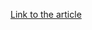 [Link to the article](https://www.malwarebytes.com/blog/cybercrime/2024/12/ai-generated-malvertising-white-pages-are-fooling-detection-engines)
